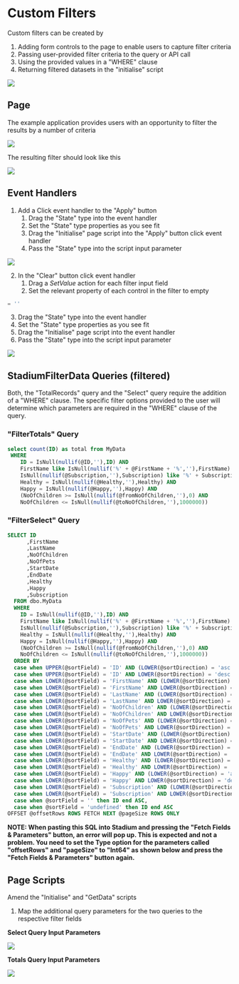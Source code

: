# Custom Filters

Custom filters can be created by 

1. Adding form controls to the page to enable users to capture filter criteria
2. Passing user-provided filter criteria to the query or API call
3. Using the provided values in a "WHERE" clause
4. Returning filtered datasets in the "initialise" script

![](images/CutomFilterView.gif)

## Page
The example application provides users with an opportunity to filter the results by a number of criteria

![](images/FilterControlsDesigner.png)

The resulting filter should look like this

![](images/FilterControlsRendered.png)

## Event Handlers
1. Add a Click event handler to the "Apply" button
   1. Drag the "State" type into the event handler
   2. Set the "State" type properties as you see fit
   3. Drag the "Initialise" page script into the "Apply" button click event handler
   4. Pass the "State" type into the script input parameter

![](images/ApplyButtonScript.png)

2. In the "Clear" button click event handler
   1. Drag a *SetValue* action for each filter input field
   2. Set the relevant property of each control in the filter to empty
```javascript
= ''
```
   3. Drag the "State" type into the event handler
   4. Set the "State" type properties as you see fit
   5. Drag the "Initialise" page script into the event handler
   6. Pass the "State" type into the script input parameter

![](images/ClearButtonScript.png)

## StadiumFilterData Queries (filtered)
Both, the "TotalRecords" query and the "Select" query require the addition of a "WHERE" clause. The specific filter options provided to the user will determine which parameters are required in the "WHERE" clause of the query. 

### "FilterTotals" Query
```sql
select count(ID) as total from MyData
 WHERE 
	ID = IsNull(nullif(@ID,''),ID) AND 
	FirstName like IsNull(nullif('%' + @FirstName + '%',''),FirstName) AND 
	IsNull(nullif(@Subscription,''),Subscription) like '%' + Subscription + '%' COLLATE Latin1_General_CS_AS  AND 
	Healthy = IsNull(nullif(@Healthy,''),Healthy) AND 
	Happy = IsNull(nullif(@Happy,''),Happy) AND 
	(NoOfChildren >= IsNull(nullif(@fromNoOfChildren,''),0) AND 
	NoOfChildren <= IsNull(nullif(@toNoOfChildren,''),1000000))
```

### "FilterSelect" Query
```sql
SELECT ID
      ,FirstName
      ,LastName
      ,NoOfChildren
      ,NoOfPets
      ,StartDate
      ,EndDate
      ,Healthy
      ,Happy
      ,Subscription
  FROM dbo.MyData
  WHERE 
	ID = IsNull(nullif(@ID,''),ID) AND 
	FirstName like IsNull(nullif('%' + @FirstName + '%',''),FirstName) AND 
	IsNull(nullif(@Subscription,''),Subscription) like '%' + Subscription + '%' COLLATE Latin1_General_CS_AS  AND 
	Healthy = IsNull(nullif(@Healthy,''),Healthy) AND 
	Happy = IsNull(nullif(@Happy,''),Happy) AND 
	(NoOfChildren >= IsNull(nullif(@fromNoOfChildren,''),0) AND 
	NoOfChildren <= IsNull(nullif(@toNoOfChildren,''),1000000))
  ORDER BY
  case when UPPER(@sortField) = 'ID' AND (LOWER(@sortDirection) = 'asc' OR @sortDirection = '') THEN ID END ASC,
  case when UPPER(@sortField) = 'ID' AND LOWER(@sortDirection) = 'desc' THEN ID END DESC,
  case when LOWER(@sortField) = 'FirstName' AND (LOWER(@sortDirection) = 'asc' OR @sortDirection = '') THEN FirstName END ASC,
  case when LOWER(@sortField) = 'FirstName' AND LOWER(@sortDirection) = 'desc' THEN FirstName END DESC,
  case when LOWER(@sortField) = 'LastName' AND (LOWER(@sortDirection) = 'asc' OR @sortDirection = '') THEN LastName END ASC,
  case when LOWER(@sortField) = 'LastName' AND LOWER(@sortDirection) = 'desc' THEN LastName END DESC,
  case when LOWER(@sortField) = 'NoOfChildren' AND (LOWER(@sortDirection) = 'asc' OR @sortDirection = '') THEN NoOfChildren END ASC,
  case when LOWER(@sortField) = 'NoOfChildren' AND LOWER(@sortDirection) = 'desc' THEN NoOfChildren END DESC,
  case when LOWER(@sortField) = 'NoOfPets' AND (LOWER(@sortDirection) = 'asc' OR @sortDirection = '') THEN NoOfPets END ASC,
  case when LOWER(@sortField) = 'NoOfPets' AND LOWER(@sortDirection) = 'desc' THEN NoOfPets END DESC,
  case when LOWER(@sortField) = 'StartDate' AND (LOWER(@sortDirection) = 'asc' OR @sortDirection = '') THEN StartDate END ASC,
  case when LOWER(@sortField) = 'StartDate' AND LOWER(@sortDirection) = 'desc' THEN StartDate END DESC,
  case when LOWER(@sortField) = 'EndDate' AND (LOWER(@sortDirection) = 'asc' OR @sortDirection = '') THEN EndDate END ASC,
  case when LOWER(@sortField) = 'EndDate' AND LOWER(@sortDirection) = 'desc' THEN EndDate END DESC,
  case when LOWER(@sortField) = 'Healthy' AND (LOWER(@sortDirection) = 'asc' OR @sortDirection = '') THEN Healthy END ASC,
  case when LOWER(@sortField) = 'Healthy' AND LOWER(@sortDirection) = 'desc' THEN Healthy END DESC,
  case when LOWER(@sortField) = 'Happy' AND (LOWER(@sortDirection) = 'asc' OR @sortDirection = '') THEN Happy END ASC,
  case when LOWER(@sortField) = 'Happy' AND LOWER(@sortDirection) = 'desc' THEN Happy END DESC,
  case when LOWER(@sortField) = 'Subscription' AND (LOWER(@sortDirection) = 'asc' OR @sortDirection = '') THEN Subscription END ASC,
  case when LOWER(@sortField) = 'Subscription' AND LOWER(@sortDirection) = 'desc' THEN Subscription END DESC,
  case when @sortField = '' then ID end ASC,
  case when @sortField = 'undefined' then ID end ASC
OFFSET @offsetRows ROWS FETCH NEXT @pageSize ROWS ONLY
```

**NOTE: When pasting this SQL into Stadium and pressing the "Fetch Fields & Parameters" button, an error will pop up. This is expected and not a problem. You need to set the Type option for the parameters called "offsetRows" and "pageSize" to "Int64" as shown below and press the "Fetch Fields & Parameters" button again.**

## Page Scripts
Amend the "Initialise" and "GetData" scripts

1. Map the additional query parameters for the two queries to the respective filter fields

**Select Query Input Parameters**

![](images/GetDataSelectParameters.png)

**Totals Query Input Parameters**

![](images/TotalsInputParams.png)